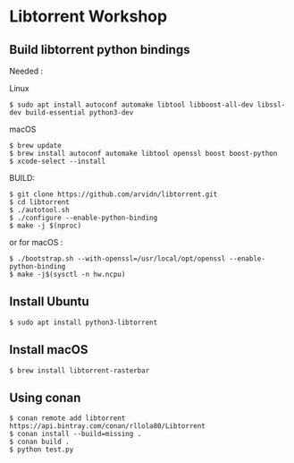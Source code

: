 # Libtorrent Workshop

## Build libtorrent python bindings


Needed :

Linux
```
$ sudo apt install autoconf automake libtool libboost-all-dev libssl-dev build-essential python3-dev
```

macOS
```
$ brew update
$ brew install autoconf automake libtool openssl boost boost-python
$ xcode-select --install
```
BUILD:
```
$ git clone https://github.com/arvidn/libtorrent.git
$ cd libtorrent
$ ./autotool.sh
$ ./configure --enable-python-binding
$ make -j $(nproc)
```

or for macOS :
```
$ ./bootstrap.sh --with-openssl=/usr/local/opt/openssl --enable-python-binding
$ make -j$(sysctl -n hw.ncpu)
```

## Install Ubuntu

```
$ sudo apt install python3-libtorrent
```

## Install macOS

```
$ brew install libtorrent-rasterbar
```

## Using conan

```
$ conan remote add libtorrent https://api.bintray.com/conan/rllola80/Libtorrent
$ conan install --build=missing .
$ conan build .
$ python test.py
```

